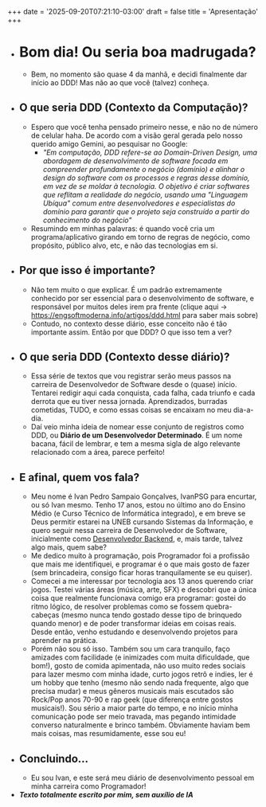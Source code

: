 +++
date = '2025-09-20T07:21:10-03:00'
draft = false
title = 'Apresentação'
+++

- # Bom dia! Ou seria boa madrugada?
	- Bem, no momento são quase 4 da manhã, e decidi finalmente dar início ao DDD! Mas não ao que você (talvez) conheça.
- ## O que seria DDD (Contexto da Computação)?
	- Espero que você tenha pensado primeiro nesse, e não no de número de celular haha. De acordo com a visão geral gerada pelo nosso querido amigo Gemini, ao pesquisar no Google:
		- *"Em computação, DDD refere-se ao Domain-Driven Design, uma abordagem de desenvolvimento de software focada em compreender profundamente o negócio (domínio) e alinhar o design do software com os processos e regras desse domínio, em vez de se moldar à tecnologia. O objetivo é criar softwares que reflitam a realidade do negócio, usando uma "Linguagem Ubíqua" comum entre desenvolvedores e especialistas do domínio para garantir que o projeto seja construído a partir do conhecimento do negócio"*
	- Resumindo em minhas palavras: é quando você cria um programa/aplicativo girando em torno de regras de negócio, como propósito, público alvo, etc, e não das tecnologias em si.
- ## Por que isso é importante?
	- Não tem muito o que explicar. É um padrão extremamente conhecido por ser essencial para o desenvolvimento de software, e responsável por muitos deles irem pra frente (clique aqui -> https://engsoftmoderna.info/artigos/ddd.html para saber mais sobre)
	- Contudo, no contexto desse diário, esse conceito não é tão importante assim. Então por que DDD? O que isso tem a ver?
- ## O que seria DDD (Contexto desse diário)?
	- Essa série de textos que vou registrar serão meus passos na carreira de Desenvolvedor de Software desde o (quase) início. Tentarei redigir aqui cada conquista, cada falha, cada triunfo e cada derrota que eu tiver nessa jornada. Aprendizados, burradas cometidas, TUDO, e como essas coisas se encaixam no meu dia-a-dia.
	- Daí veio minha ideia de nomear esse conjunto de registros como DDD, ou **Diário de um Desenvolvedor Determinado**. É um nome bacana, fácil de lembrar, e tem a mesma sigla de algo relevante relacionado com a área, parece perfeito!
- ## E afinal, quem vos fala?
	- Meu nome é Ivan Pedro Sampaio Gonçalves, IvanPSG para encurtar, ou só Ivan mesmo. Tenho 17 anos, estou no último ano do Ensino Médio (e Curso Técnico de Informática integrado), e em breve se Deus permitir estarei na UNEB cursando Sistemas da Informação, e quero seguir nessa carreira de Desenvolvedor de Software, inicialmente como [Desenvolvedor Backend](https://ebaconline.com.br/blog/desenvolvedor-back-end-seo), e, mais tarde, talvez algo mais, quem sabe?
	- Me dedico muito à programação, pois Programador foi a profissão que mais me identifiquei, e programar é o que mais gosto de fazer (sem brincadeira, consigo ficar horas tranquilamente se eu quiser).
	- Comecei a me interessar por tecnologia aos 13 anos querendo criar jogos. Testei várias áreas (música, arte, SFX) e descobri que a única coisa que realmente funcionava comigo era programar: gostei do ritmo lógico, de resolver problemas como se fossem quebra-cabeças (mesmo nunca tendo gostado desse tipo de brinquedo quando menor) e de poder transformar ideias em coisas reais. Desde então, venho estudando e desenvolvendo projetos para aprender na 
	  prática.  
	- Porém não sou só isso. Também sou um cara tranquilo, faço amizades com facilidade (e inimizades com muita dificuldade, que bom!), gosto de comida apimentada, não uso muito redes sociais para lazer mesmo com minha idade, curto jogos retrô e indies, ler é um hobby que tenho (mesmo não sendo nada frequente, algo que precisa mudar) e meus gêneros musicais mais escutados são Rock/Pop anos 70-90 e rap geek (que diferença entre gostos musicais!). Sou sério a maior parte do tempo, e no início minha comunicação pode ser meio travada, mas pegando intimidade converso naturalmente e brinco também. Obviamente haviam bem mais coisas, mas resumidamente, esse sou eu!
- ## Concluindo...
	- Eu sou Ivan, e este será meu diário de desenvolvimento pessoal em minha carreira como Programador!
- *__Texto totalmente escrito por mim, sem auxílio de IA__*